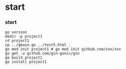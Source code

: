 # start

### start

	go version
	mkdir -p project1
	cd project1
	cp ../gmain.go ../test5.html .
	go mod init project1 # go mod init gitbub.com/xxx/xxx
	go get -u github.com/gin-gonic/gin
	go build project1
	go install project1
